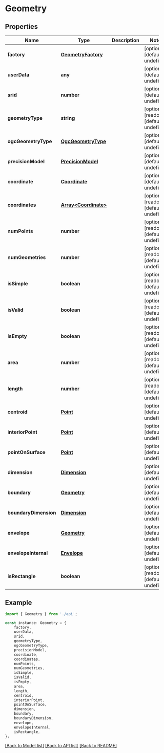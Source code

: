 # Geometry


## Properties

Name | Type | Description | Notes
------------ | ------------- | ------------- | -------------
**factory** | [**GeometryFactory**](GeometryFactory.md) |  | [optional] [default to undefined]
**userData** | **any** |  | [optional] [default to undefined]
**srid** | **number** |  | [optional] [default to undefined]
**geometryType** | **string** |  | [optional] [readonly] [default to undefined]
**ogcGeometryType** | [**OgcGeometryType**](OgcGeometryType.md) |  | [optional] [default to undefined]
**precisionModel** | [**PrecisionModel**](PrecisionModel.md) |  | [optional] [default to undefined]
**coordinate** | [**Coordinate**](Coordinate.md) |  | [optional] [default to undefined]
**coordinates** | [**Array&lt;Coordinate&gt;**](Coordinate.md) |  | [optional] [readonly] [default to undefined]
**numPoints** | **number** |  | [optional] [readonly] [default to undefined]
**numGeometries** | **number** |  | [optional] [readonly] [default to undefined]
**isSimple** | **boolean** |  | [optional] [readonly] [default to undefined]
**isValid** | **boolean** |  | [optional] [readonly] [default to undefined]
**isEmpty** | **boolean** |  | [optional] [readonly] [default to undefined]
**area** | **number** |  | [optional] [readonly] [default to undefined]
**length** | **number** |  | [optional] [readonly] [default to undefined]
**centroid** | [**Point**](Point.md) |  | [optional] [default to undefined]
**interiorPoint** | [**Point**](Point.md) |  | [optional] [default to undefined]
**pointOnSurface** | [**Point**](Point.md) |  | [optional] [default to undefined]
**dimension** | [**Dimension**](Dimension.md) |  | [optional] [default to undefined]
**boundary** | [**Geometry**](Geometry.md) |  | [optional] [default to undefined]
**boundaryDimension** | [**Dimension**](Dimension.md) |  | [optional] [default to undefined]
**envelope** | [**Geometry**](Geometry.md) |  | [optional] [default to undefined]
**envelopeInternal** | [**Envelope**](Envelope.md) |  | [optional] [default to undefined]
**isRectangle** | **boolean** |  | [optional] [readonly] [default to undefined]

## Example

```typescript
import { Geometry } from './api';

const instance: Geometry = {
    factory,
    userData,
    srid,
    geometryType,
    ogcGeometryType,
    precisionModel,
    coordinate,
    coordinates,
    numPoints,
    numGeometries,
    isSimple,
    isValid,
    isEmpty,
    area,
    length,
    centroid,
    interiorPoint,
    pointOnSurface,
    dimension,
    boundary,
    boundaryDimension,
    envelope,
    envelopeInternal,
    isRectangle,
};
```

[[Back to Model list]](../README.md#documentation-for-models) [[Back to API list]](../README.md#documentation-for-api-endpoints) [[Back to README]](../README.md)
